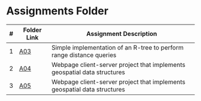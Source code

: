 # Assignments Folder

|   #   | Folder Link | Assignment Description |
| :---: | ----------- | ---------------------- |
|   1   | [A03](A03)  | Simple implementation of an R-tree to perform range distance queries |
|   2   | [A04](A04)  | Webpage client-server project that implements geospatial data structures |
|   3   | [A05](A05)  | Webpage client-server project that implements geospatial data structures |
